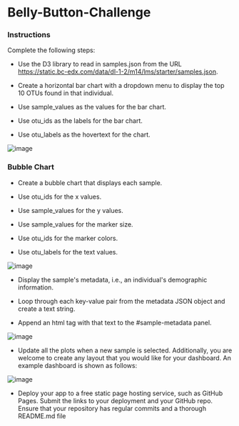 # Belly-Button-Challenge
### Instructions
Complete the following steps:

- Use the D3 library to read in samples.json from the URL https://static.bc-edx.com/data/dl-1-2/m14/lms/starter/samples.json.

- Create a horizontal bar chart with a dropdown menu to display the top 10 OTUs found in that individual.

- Use sample_values as the values for the bar chart.

- Use otu_ids as the labels for the bar chart.

- Use otu_labels as the hovertext for the chart.

![image](https://github.com/user-attachments/assets/13b7b6bc-e719-4b86-8898-eb80a5c03f26)

### Bubble Chart
- Create a bubble chart that displays each sample.

- Use otu_ids for the x values.

- Use sample_values for the y values.

- Use sample_values for the marker size.

- Use otu_ids for the marker colors.

- Use otu_labels for the text values.

![image](https://github.com/user-attachments/assets/262c8f6b-3a91-4c88-b130-566954e5d2ba)

- Display the sample's metadata, i.e., an individual's demographic information.

- Loop through each key-value pair from the metadata JSON object and create a text string.

- Append an html tag with that text to the #sample-metadata panel.

![image](https://github.com/user-attachments/assets/09dfad19-8e1a-4887-8428-bf43e5b6df82)

- Update all the plots when a new sample is selected. Additionally, you are welcome to create any layout that you would like for your dashboard. An example dashboard is shown as follows:

![image](https://github.com/user-attachments/assets/fb595654-23eb-49c2-bc1b-6a262c85b863)

- Deploy your app to a free static page hosting service, such as GitHub Pages. Submit the links to your deployment and your GitHub repo. Ensure that your repository has regular commits and a thorough README.md file
